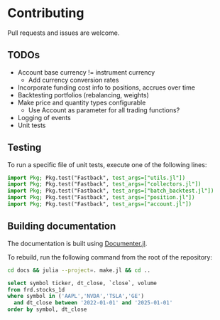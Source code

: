 # Contributing

Pull requests and issues are welcome.

## TODOs

- Account base currency != instrument currency
  - Add currency conversion rates
- Incorporate funding cost info to positions, accrues over time
- Backtesting portfolios (rebalancing, weights)
- Make price and quantity types configurable
  - Use Account as parameter for all trading functions?
- Logging of events
- Unit tests

## Testing

To run a specific file of unit tests, execute one of the following lines:

```julia
import Pkg; Pkg.test("Fastback", test_args=["utils.jl"])
import Pkg; Pkg.test("Fastback", test_args=["collectors.jl"])
import Pkg; Pkg.test("Fastback", test_args=["batch_backtest.jl"])
import Pkg; Pkg.test("Fastback", test_args=["position.jl"])
import Pkg; Pkg.test("Fastback", test_args=["account.jl"])
```

## Building documentation

The documentation is built using [Documenter.jl](https://documenter.juliadocs.org/stable/).

To rebuild, run the following command from the root of the repository:

```bash
cd docs && julia --project=. make.jl && cd ..
```

```sql
select symbol ticker, dt_close, `close`, volume
from frd.stocks_1d
where symbol in ('AAPL','NVDA','TSLA','GE')
  and dt_close between '2022-01-01' and '2025-01-01'
order by symbol, dt_close
```